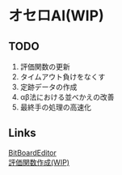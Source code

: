 # オセロAI(WIP)

## TODO
1. 評価関数の更新
2. タイムアウト負けをなくす
3. 定跡データの作成
4. αβ法における並べかえの改善
5. 最終手の処理の高速化

## Links

[BitBoardEditor](https://github.com/h-sumiya/BitBoardEditor)  
[評価関数作成(WIP)](https://github.com/h-sumiya/OseroScore)